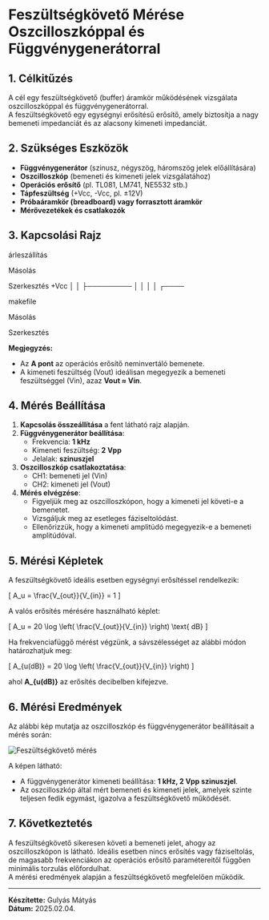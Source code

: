 # Feszültségkövető Mérése Oszcilloszkóppal és Függvénygenerátorral

## 1. Célkitűzés
A cél egy feszültségkövető (buffer) áramkör működésének vizsgálata oszcilloszkóppal és függvénygenerátorral.  
A feszültségkövető egy egységnyi erősítésű erősítő, amely biztosítja a nagy bemeneti impedanciát és az alacsony kimeneti impedanciát.

## 2. Szükséges Eszközök
- **Függvénygenerátor** (szinusz, négyszög, háromszög jelek előállítására)
- **Oszcilloszkóp** (bemeneti és kimeneti jelek vizsgálatához)
- **Operációs erősítő** (pl. TL081, LM741, NE5532 stb.)
- **Tápfeszültség** (+Vcc, -Vcc, pl. ±12V)
- **Próbaáramkör (breadboard) vagy forrasztott áramkör**
- **Mérővezetékek és csatlakozók**

## 3. Kapcsolási Rajz
árleszállítás

Másolás

Szerkesztés
   +Vcc
    │
    │
    ├─────────
    │        │
    │        │
┌────

makefile

Másolás

Szerkesztés

**Megjegyzés:**  
- Az **A pont** az operációs erősítő neminvertáló bemenete.
- A kimeneti feszültség (Vout) ideálisan megegyezik a bemeneti feszültséggel (Vin), azaz **Vout ≈ Vin**.

## 4. Mérés Beállítása
1. **Kapcsolás összeállítása** a fent látható rajz alapján.
2. **Függvénygenerátor beállítása**:
   - Frekvencia: **1 kHz**
   - Kimeneti feszültség: **2 Vpp**
   - Jelalak: **szinuszjel**
3. **Oszcilloszkóp csatlakoztatása**:
   - CH1: bemeneti jel (Vin)
   - CH2: kimeneti jel (Vout)
4. **Mérés elvégzése**:
   - Figyeljük meg az oszcilloszkópon, hogy a kimeneti jel követi-e a bemenetet.
   - Vizsgáljuk meg az esetleges fáziseltolódást.
   - Ellenőrizzük, hogy a kimeneti amplitúdó megegyezik-e a bemeneti amplitúdóval.

## 5. Mérési Képletek

A feszültségkövető ideális esetben egységnyi erősítéssel rendelkezik:

\[
A_u = \frac{V_{out}}{V_{in}} = 1
\]

A valós erősítés mérésére használható képlet:

\[
A_u = 20 \log \left( \frac{V_{out}}{V_{in}} \right) \text{ dB}
\]

Ha frekvenciafüggő mérést végzünk, a sávszélességet az alábbi módon határozhatjuk meg:

\[
A_{u(dB)} = 20 \log \left( \frac{V_{out}}{V_{in}} \right)
\]

ahol **A_{u(dB)}** az erősítés decibelben kifejezve.

## 6. Mérési Eredmények
Az alábbi kép mutatja az oszcilloszkóp és függvénygenerátor beállításait a mérés során:

![Feszültségkövető mérés](./0d05075e-9226-42bf-967f-36628d4cd2ba.jfif)

A képen látható:
- A függvénygenerátor kimeneti beállítása: **1 kHz, 2 Vpp szinuszjel**.
- Az oszcilloszkóp által mért bemeneti és kimeneti jelek, amelyek szinte teljesen fedik egymást, igazolva a feszültségkövető működését.

## 7. Következtetés
A feszültségkövető sikeresen követi a bemeneti jelet, ahogy az oszcilloszkópon is látható. Ideális esetben nincs erősítés vagy fáziseltolás, de magasabb frekvenciákon az operációs erősítő paramétereitől függően minimális torzulás előfordulhat.  
A mérési eredmények alapján a feszültségkövető megfelelően működik.

---
**Készítette:** Gulyás Mátyás  
**Dátum:** 2025.02.04.
